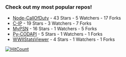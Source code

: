 ### Check out my most popular repos!

<!-- most_stars starts -->
* [Node-CallOfDuty](https://github.com/Lierrmm/Node-CallOfDuty) - 43 Stars - 5 Watchers - 17 Forks
* [C-IP](https://github.com/Lierrmm/C-IP) - 19 Stars - 3 Watchers - 7 Forks
* [MyPSN](https://github.com/Lierrmm/MyPSN) - 16 Stars - 1 Watchers - 5 Forks
* [Py-CODAPI](https://github.com/Lierrmm/Py-CODAPI) - 5 Stars - 1 Watchers - 1 Forks
* [WWIIStatsViewer](https://github.com/Lierrmm/WWIIStatsViewer) - 4 Stars - 1 Watchers - 1 Forks
<!-- most_stars ends -->

[![HitCount](http://hits.dwyl.com/lierrmm/lierrmm.svg)](http://hits.dwyl.com/lierrmm/lierrmm)
